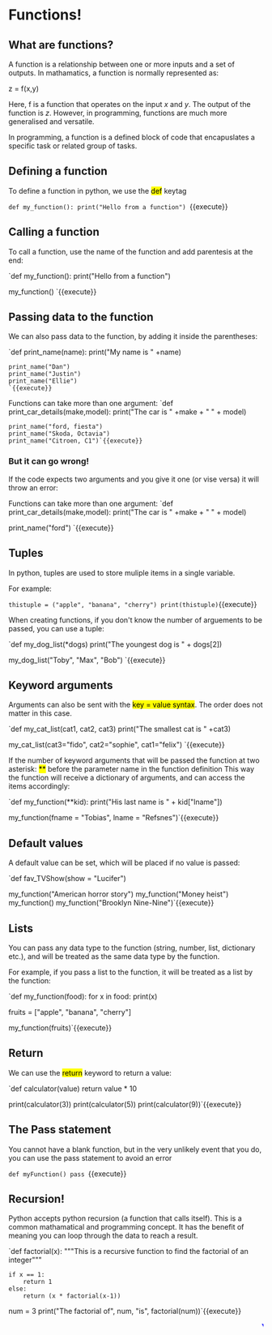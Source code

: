 # Functions!

## What are functions?

A function is a relationship between one or more inputs and a set of outputs. In mathamatics, a function is normally represented as:

z = f(x,y)

Here, f is a function that operates on the input *x* and *y*. The output of the function is *z*. However, in programming, functions are much more generalised and versatile.

In programming, a function is a defined block of code that encapuslates a specific task or related group of tasks.
## Defining a function

To define a function in python, we use the <mark>def</mark> keytag

`def my_function():
  print("Hello from a function")
`{{execute}}

## Calling a function

To call a function, use the name of the function and add parentesis at the end:

`def my_function():
  print("Hello from a function")

  my_function()
`{{execute}}

## Passing data to the function

We can also pass data to the function, by adding it inside the parentheses:

`def print_name(name):
    print("My name is " +name)

    print_name("Dan")
    print_name("Justin")
    print_name("Ellie")
    `{{execute}}

Functions can take more than one argument:
`def print_car_details(make,model):
    print("The car is " +make + " " + model)

    print_name("ford, fiesta")
    print_name("Skoda, Octavia")
    print_name("Citroen, C1")`{{execute}}

### But it can go wrong!

If the code expects two arguments and you give it one (or vise versa) it will throw an error:

Functions can take more than one argument:
`def print_car_details(make,model):
    print("The car is " +make + " " + model)

print_name("ford")
`{{execute}}

## Tuples
In python, tuples are used to store muliple items in a single variable. 

For example:

`thistuple = ("apple", "banana", "cherry")
print(thistuple)`{{execute}}

When creating functions, if you don't know the number of arguements to be passed, you can use a tuple:

`def my_dog_list(*dogs)
    print("The youngest dog is " + dogs[2])

my_dog_list("Toby", "Max", "Bob")
`{{execute}}


## Keyword arguments

Arguments can also be sent with the <mark>key = value syntax</mark>. The order does not matter in this case.

`def my_cat_list(cat1, cat2, cat3)
    print("The smallest cat is " +cat3)

my_cat_list(cat3="fido", cat2="sophie", cat1="felix")
`{{execute}}

If the number of keyword arguments that will be passed the function at two asterisk: <mark>**</mark> before the parameter name in the function definition
This way the function will receive a dictionary of arguments, and can access the items accordingly:

`def my_function(**kid):
  print("His last name is " + kid["lname"])

my_function(fname = "Tobias", lname = "Refsnes")`{{execute}}


## Default values
A default value can be set, which will be placed if no value is passed:

`def fav_TVShow(show = "Lucifer")

my_function("American horror story")
my_function("Money heist")
my_function()
my_function("Brooklyn Nine-Nine")`{{execute}}

## Lists
You can pass any data type to the function (string, number, list, dictionary etc.), and will be treated as the same data type by the function.

For example, if you pass a list to the function, it will be treated as a list by the function:

`def my_function(food):
  for x in food:
    print(x)

fruits = ["apple", "banana", "cherry"]

my_function(fruits)`{{execute}}

## Return
We can use the <mark>return</mark> keyword to return a value:

`def calculator(value)
    return value * 10

print(calculator(3))
print(calculator(5))
print(calculator(9))`{{execute}}

## The Pass statement
You cannot have a blank function, but in the very unlikely event that you do, you can use the pass statement to avoid an error

`def myFunction()
    pass
`{{execute}}

## Recursion!
Python accepts python recursion (a function that calls itself). This is a common mathamatical and programming concept. It has the benefit of meaning you can loop through the data to reach a result.

`def factorial(x):
    """This is a recursive function
    to find the factorial of an integer"""

    if x == 1:
        return 1
    else:
        return (x * factorial(x-1))


num = 3
print("The factorial of", num, "is", factorial(num))`{{execute}}

<marquee style='color: blue;'><b>Yay you've completed part 2!</b></marquee>
